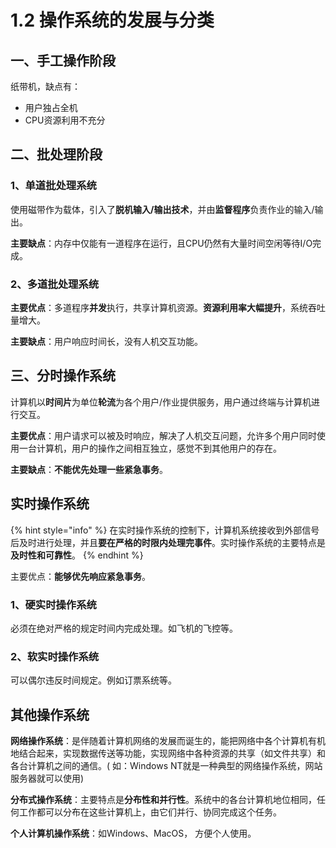 # 1.2 操作系统的发展与分类

## 一、手工操作阶段

纸带机，缺点有：

* 用户独占全机
* CPU资源利用不充分

## 二、批处理阶段

### 1、单道批处理系统

使用磁带作为载体，引入了**脱机输入/输出技术**，并由**监督程序**负责作业的输入/输出。

**主要缺点**：内存中仅能有一道程序在运行，且CPU仍然有大量时间空闲等待I/O完成。

### 2、多道批处理系统

**主要优点**：多道程序**并发**执行，共享计算机资源。**资源利用率大幅提升**，系统吞吐量增大。

**主要缺点**：用户响应时间长，没有人机交互功能。

## 三、分时操作系统

计算机以**时间片**为单位**轮流**为各个用户/作业提供服务，用户通过终端与计算机进行交互。

**主要优点**：用户请求可以被及时响应，解决了人机交互问题，允许多个用户同时使用一台计算机，用户的操作之间相互独立，感觉不到其他用户的存在。

**主要缺点**：**不能优先处理一些紧急事务**。

## 实时操作系统

{% hint style="info" %}
在实时操作系统的控制下，计算机系统接收到外部信号后及时进行处理，并且**要在严格的时限内处理完事件**。实时操作系统的主要特点是**及时性和可靠性**。
{% endhint %}

主要优点：**能够优先响应紧急事务**。

### 1、硬实时操作系统

必须在绝对严格的规定时间内完成处理。如飞机的飞控等。

### 2、软实时操作系统

可以偶尔违反时间规定。例如订票系统等。

## 其他操作系统

**网络操作系统**：是伴随着计算机网络的发展而诞生的，能把网络中各个计算机有机地结合起来，实现数据传送等功能，实现网络中各种资源的共享（如文件共享）和各台计算机之间的通信。\( 如：Windows NT就是一种典型的网络操作系统，网站服务器就可以使用\) 

**分布式操作系统**：主要特点是**分布性和并行性**。系统中的各台计算机地位相同，任何工作都可以分布在这些计算机上，由它们并行、协同完成这个任务。

**个人计算机操作系统**：如Windows、MacOS， 方便个人使用。

